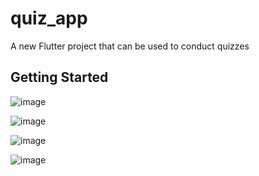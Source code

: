 # quiz_app

A new Flutter project that can be used to conduct quizzes

## Getting Started

![image](https://user-images.githubusercontent.com/63350417/148347611-0013cc21-cea0-4178-b673-c2294f834591.png)

![image](https://user-images.githubusercontent.com/63350417/148347644-437002fa-de02-4a31-959f-870b68b051d3.png)

![image](https://user-images.githubusercontent.com/63350417/148347664-a198409b-0f25-469f-81fd-5e2dd71d5b15.png)

![image](https://user-images.githubusercontent.com/63350417/148347746-bf8f4a79-5b0b-42e2-afa0-8574be10c5b7.png)
